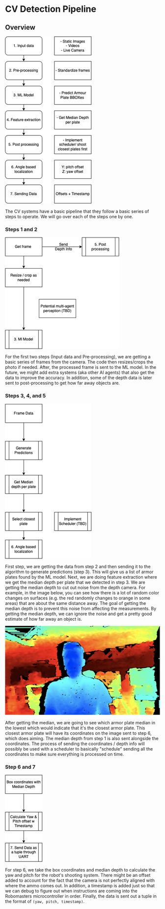 # CV Detection Pipeline

## Overview
![CV Pipeline](./Assets/pipeline.png)

The CV systems have a basic pipeline that they follow a basic series of steps to operate. We will go over each of the steps one by one.

### Steps 1 and 2
![CV Pipeline steps 1 and 2](./Assets/pipeline-1-2.png)

For the first two steps (Input data and Pre-processing), we are getting a basic series of frames from the camera. The code then resizes/crops the photo if needed. After, the processed frame is sent to the ML model. In the future, we might add extra systems (aka other AI agents) that also get the data to improve the accuracy. In addition, some of the depth data is later sent to post-processing to get how far away objects are.

### Steps 3, 4, and 5
![CV Pipeline steps 3, 4, and 5](./Assets/pipeline-3-4-5.png)

First step, we are getting the data from step 2 and then sending it to the algorithm to generate predictions (step 3). This will give us a list of armor plates found by the ML model. Next, we are doing feature extraction where we get the median depth per plate that we detected in step 3. We are getting the median depth to cut out noise from the depth camera. For example, in the image below, you can see how there is a lot of random color changes on surfaces (e.g. the red randomly changes to orange in some areas) that are about the same distance away. The goal of getting the median depth is to prevent this noise from affecting the measurements. By getting the median depth, we can ignore the noise and get a pretty good estimate of how far away an object is.

![Realsense Demo](./Assets/realsense.png)

After getting the median, we are going to see which armor plate median in the lowest which would indicate that it's the closest armor plate. This closest armor plate will have its coordinates on the image sent to step 6, which does aiming. The median depth from step 1 is also sent alongside the coordinates. The process of sending the coordinates / depth info will possibly be used with a scheduler to basically "schedule" sending all the coordinates to make sure everything is processed on time.

### Step 6 and 7
![CV Pipeline steps 6 and 7](./Assets/pipeline-6-7.png)

For step 6, we take the box coordinates and median depth to calculate the yaw and pitch for the robot's shooting system. There might be an offset added to account for the fact that the camera is not perfectly aligned with where the ammo comes out. In addition, a timestamp is added just so that we can debug to figure out when instructions are coming into the Robomasters microcontroller in order. Finally, the data is sent out a tuple in the format of `(yaw, pitch, timestamp)`.